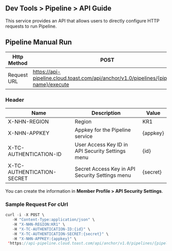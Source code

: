 ## Dev Tools > Pipeline > API Guide

This service provides an API that allows users to directly configure HTTP requests to run Pipeline.

## Pipeline Manual Run

| Http Method | POST |
| ----------- | ---- |
| Request URL | https://api-pipeline.cloud.toast.com/api/anchor/v1.0/pipelines/{pipeline-name}/execute |

### Header
| Name | Description | Value |
| ---- | ----------- | ----- |
| X-NHN-REGION | Region | KR1 |
| X-NHN-APPKEY | Appkey for the Pipeline service | {appkey} |
| X-TC-AUTHENTICATION-ID | User Access Key ID in API Security Settings menu | {id} |
| X-TC-AUTHENTICATION-SECRET | Secret Access Key in API Security Settings menu | {secret} |

You can create the information in **Member Profile > API Security Settings**.

### Sample Request For cUrl

``` java
curl -i -X POST \
   -H "Content-Type:application/json" \
   -H "X-NHN-REGION:KR1" \
   -H "X-TC-AUTHENTICATION-ID:{id}" \
   -H "X-TC-AUTHENTICATION-SECRET:{secret}" \
   -H "X-NHN-APPKEY:{appkey}" \
 'https://api-pipeline.cloud.toast.com/api/anchor/v1.0/pipelines/{pipeline-name}/execute'
```
